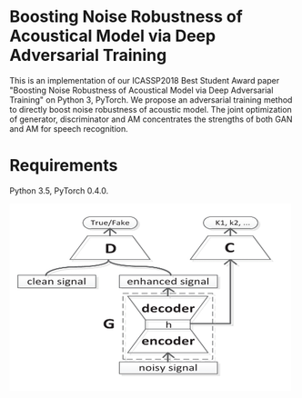 # Boosting Noise Robustness of Acoustical Model via Deep Adversarial Training

This is an implementation of our ICASSP2018 Best Student Award paper "Boosting Noise Robustness of Acoustical Model via Deep Adversarial Training" 
on Python 3, PyTorch. We propose an adversarial training method to directly boost noise robustness of acoustic model. The joint 
optimization of generator, discriminator and AM concentrates the strengths of both GAN and AM for speech recognition. 

# Requirements
Python 3.5, PyTorch 0.4.0.


<img src="https://github.com/bliunlpr/gan_torch/blob/master/fig/adn.jpg"  height="330" width="495">
